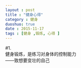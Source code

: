 ```yaml
---
layout : post
title : "健身心得"
category : 健身
duoshuo: true
date : 2015-11-17
tags : [健身 ,锻炼, 心得 ]
---
```


#1.   
健身锻炼，是练习对身体的控制能力   
                                            ——致想要变壮的自己   
